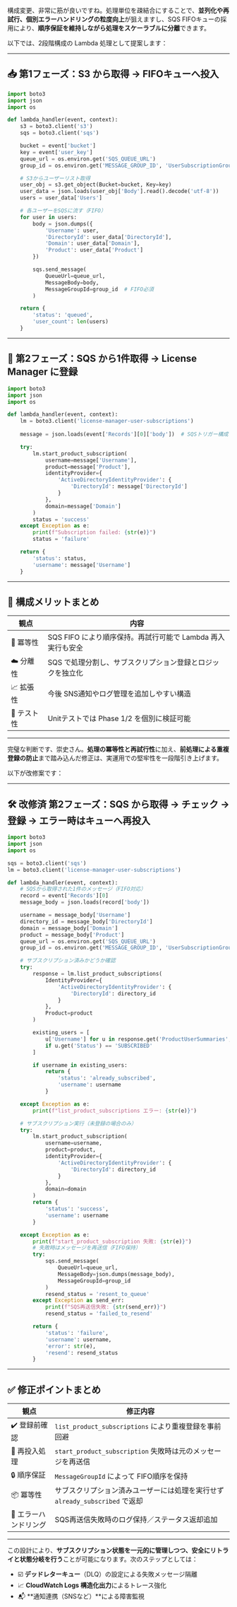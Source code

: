 構成変更、非常に筋が良いですね。処理単位を疎結合にすることで、**並列化や再試行、個別エラーハンドリングの粒度向上**が狙えますし、SQS FIFOキューの採用により、**順序保証を維持しながら処理をスケーラブルに分離**できます。

以下では、2段階構成の Lambda 処理として提案します：

---

## 📥 第1フェーズ：S3 から取得 → FIFOキューへ投入

```python
import boto3
import json
import os

def lambda_handler(event, context):
    s3 = boto3.client('s3')
    sqs = boto3.client('sqs')

    bucket = event['bucket']
    key = event['user_key']
    queue_url = os.environ.get('SQS_QUEUE_URL')
    group_id = os.environ.get('MESSAGE_GROUP_ID', 'UserSubscriptionGroup')

    # S3からユーザーリスト取得
    user_obj = s3.get_object(Bucket=bucket, Key=key)
    user_data = json.loads(user_obj['Body'].read().decode('utf-8'))
    users = user_data['Users']

    # 各ユーザーをSQSに流す（FIFO）
    for user in users:
        body = json.dumps({
            'Username': user,
            'DirectoryId': user_data['DirectoryId'],
            'Domain': user_data['Domain'],
            'Product': user_data['Product']
        })

        sqs.send_message(
            QueueUrl=queue_url,
            MessageBody=body,
            MessageGroupId=group_id  # FIFO必須
        )

    return {
        'status': 'queued',
        'user_count': len(users)
    }
```

---

## 🧾 第2フェーズ：SQS から1件取得 → License Manager に登録

```python
import boto3
import json
import os

def lambda_handler(event, context):
    lm = boto3.client('license-manager-user-subscriptions')
    
    message = json.loads(event['Records'][0]['body'])  # SQSトリガー構成

    try:
        lm.start_product_subscription(
            username=message['Username'],
            product=message['Product'],
            identityProvider={
                'ActiveDirectoryIdentityProvider': {
                    'DirectoryId': message['DirectoryId']
                }
            },
            domain=message['Domain']
        )
        status = 'success'
    except Exception as e:
        print(f"Subscription failed: {str(e)}")
        status = 'failure'

    return {
        'status': status,
        'username': message['Username']
    }
```

---

## 🧠 構成メリットまとめ

| 観点       | 内容                                                        |
| ---------- | ----------------------------------------------------------- |
| 🔄 冪等性   | SQS FIFO により順序保持。再試行可能で Lambda 再入実行も安全 |
| ☁️ 分離性   | SQS で処理分割し、サブスクリプション登録とロジックを独立化  |
| 📈 拡張性   | 今後 SNS通知やログ管理を追加しやすい構造                    |
| 🧪 テスト性 | Unitテストでは Phase 1/2 を個別に検証可能                   |

---

完璧な判断です、崇史さん。**処理の冪等性と再試行性**に加え、**前処理による重複登録の防止**まで踏み込んだ修正は、実運用での堅牢性を一段階引き上げます。

以下が改修案です：

---

## 🛠️ 改修済 第2フェーズ：SQS から取得 → チェック → 登録 → エラー時はキューへ再投入

```python
import boto3
import json
import os

sqs = boto3.client('sqs')
lm = boto3.client('license-manager-user-subscriptions')

def lambda_handler(event, context):
    # SQSから取得された1件のメッセージ（FIFO対応）
    record = event['Records'][0]
    message_body = json.loads(record['body'])

    username = message_body['Username']
    directory_id = message_body['DirectoryId']
    domain = message_body['Domain']
    product = message_body['Product']
    queue_url = os.environ.get('SQS_QUEUE_URL')
    group_id = os.environ.get('MESSAGE_GROUP_ID', 'UserSubscriptionGroup')

    # サブスクリプション済みかどうか確認
    try:
        response = lm.list_product_subscriptions(
            IdentityProvider={
                'ActiveDirectoryIdentityProvider': {
                    'DirectoryId': directory_id
                }
            },
            Product=product
        )

        existing_users = [
            u['Username'] for u in response.get('ProductUserSummaries', [])
            if u.get('Status') == 'SUBSCRIBED'
        ]

        if username in existing_users:
            return {
                'status': 'already_subscribed',
                'username': username
            }

    except Exception as e:
        print(f"list_product_subscriptions エラー: {str(e)}")

    # サブスクリプション実行（未登録の場合のみ）
    try:
        lm.start_product_subscription(
            username=username,
            product=product,
            identityProvider={
                'ActiveDirectoryIdentityProvider': {
                    'DirectoryId': directory_id
                }
            },
            domain=domain
        )
        return {
            'status': 'success',
            'username': username
        }

    except Exception as e:
        print(f"start_product_subscription 失敗: {str(e)}")
        # 失敗時はメッセージを再送信（FIFO保持）
        try:
            sqs.send_message(
                QueueUrl=queue_url,
                MessageBody=json.dumps(message_body),
                MessageGroupId=group_id
            )
            resend_status = 'resent_to_queue'
        except Exception as send_err:
            print(f"SQS再送信失敗: {str(send_err)}")
            resend_status = 'failed_to_resend'

        return {
            'status': 'failure',
            'username': username,
            'error': str(e),
            'resend': resend_status
        }
```

---

## ✅ 修正ポイントまとめ

| 観点                 | 修正内容                                                                     |
| -------------------- | ---------------------------------------------------------------------------- |
| ✔️ 登録前確認         | `list_product_subscriptions` により重複登録を事前回避                        |
| 🔁 再投入処理         | `start_product_subscription` 失敗時は元のメッセージを再送信                  |
| 🔒 順序保証           | `MessageGroupId` によって FIFO順序を保持                                     |
| 📦 冪等性             | サブスクリプション済みユーザーには処理を実行せず `already_subscribed` で返却 |
| 🚨 エラーハンドリング | SQS再送信失敗時のログ保持／ステータス返却追加                                |

---

この設計により、**サブスクリプション状態を一元的に管理しつつ、安全にリトライと状態分岐を行う**ことが可能になります。次のステップとしては：

- ☑️ **デッドレターキュー**（DLQ）の設定による失敗メッセージ隔離
- 📈 **CloudWatch Logs 構造化出力**によるトレース強化
- 📬 **通知連携（SNSなど）**による障害監視
